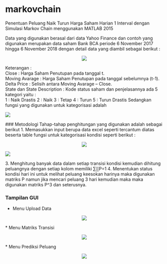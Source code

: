 # markovchain
Penentuan Peluang Naik Turun Harga Saham Harian 1 Interval dengan Simulasi Markov Chain menggunakan MATLAB 2015

Data yang digunakan berasal dari data Yahoo Finance dan contoh yang digunakan merupakan data saham Bank BCA periode 6 November 2017 hingga 6 November 2018 dengan detail data yang diambil sebagai berikut :<br>
<p align="center">
  <img src="https://github.com/ayunimatulf/markovchain/blob/master/data_saham.PNG">
</p>
Keterangan :<br>
	Close : Harga Saham Penutupan pada tanggal t.<br>
	Moving Avarage : Harga Saham Penutupan pada tanggal sebelumnya (t-1).<br>
	Delta Price : Selisih antara Moving Avarage – Close. <br>
	State dan State Description : Kode status saham dan penjelasannya ada 5 kategori yaitu :<br>
	1 : Naik Drastis
	2 : Naik
	3 : Tetap
	4 : Turun
	5 : Turun Drastis
Sedangkan fungsi yang digunakan untuk kategorisasi adalah 
<p align="left">
  <img src="https://github.com/ayunimatulf/markovchain/blob/master/function.PNG">
</p>
### Metodologi
Tahap-tahap penghitungan yang digunakan adalah sebagai berikut
1. Memasukkan input berupa data excel seperti tercantum diatas beserta table fungsi untuk kategorisasi kondisi seperti berikut : <br>
<p align="center">
  <img src="https://github.com/ayunimatulf/markovchain/blob/master/fungsi_kategorisasi.PNG">
</p
2. Menghitung banyak data dalam setiap transisi kondisi kemudian membuat matriks P dengan menghitung peluang setiap kondisi dimana setiap kolom memiliki ∑▒P=1
<p align="center">
  <img src="https://github.com/ayunimatulf/markovchain/blob/master/matriks_transisi.PNG">
</p>
3. Menghitung banyak data dalam setiap transisi kondisi kemudian dihitung peluangnya dengan setiap kolom memiliki ∑▒P=1
4. Menentukan status kondisi hari ini untuk melihat peluang keesokan harinya maka digunakan matriks P namun jika mencari peluang 3 hari kemudian maka maka digunakan matriks P^3 dan seterusnya. 

### Tampilan GUI
* Menu Upload Data
<p align="center">
  <img src="https://github.com/ayunimatulf/markovchain/blob/master/menu_upload.png">
</p>
* Menu Matriks Transisi
<p align="center">
  <img src="https://github.com/ayunimatulf/markovchain/blob/master/menu_matriks_transisi.png">
</p>
* Menu Prediksi Peluang
<p align="center">
  <img src="https://github.com/ayunimatulf/markovchain/blob/master/menu_predisi_peluang.png">
</p>
